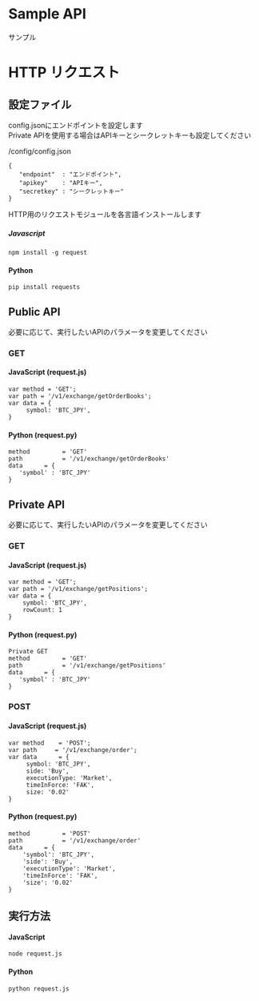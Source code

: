 # Sample API
サンプル



# HTTP リクエスト

## 設定ファイル

config.jsonにエンドポイントを設定します  
Private APIを使用する場合はAPIキーとシークレットキーも設定してください  

/config/config.json
```
{
   "endpoint"  : "エンドポイント",
   "apikey"    : "APIキー",
   "secretkey" : "シークレットキー"
}
```

HTTP用のリクエストモジュールを各言語インストールします
##### Javascript
```
npm install -g request
```

#### Python
```
pip install requests
```


## Public API

必要に応じて、実行したいAPIのパラメータを変更してください
### GET
#### JavaScript (request.js)
```
var method = 'GET';
var path = '/v1/exchange/getOrderBooks';
var data = {
     symbol: 'BTC_JPY',
}
```

#### Python (request.py)
```
method         = 'GET'
path           = '/v1/exchange/getOrderBooks'
data      = {
   'symbol' : 'BTC_JPY'
}
```

## Private API

必要に応じて、実行したいAPIのパラメータを変更してください
### GET
#### JavaScript (request.js)
```
var method = 'GET';
var path = '/v1/exchange/getPositions';
var data = {
    symbol: 'BTC_JPY',
    rowCount: 1
}
```

#### Python (request.py)
```
Private GET
method         = 'GET'
path           = '/v1/exchange/getPositions'
data      = {
   'symbol' : 'BTC_JPY'
}
```

### POST
#### JavaScript (request.js)
```
var method    = 'POST';
var path     = '/v1/exchange/order';
var data      = {
     symbol: 'BTC_JPY',
     side: 'Buy',
     executionType: 'Market',
     timeInForce: 'FAK',
     size: '0.02'
}
```

#### Python (request.py)
```
method         = 'POST'
path           = '/v1/exchange/order'
data      = {
    'symbol': 'BTC_JPY',
    'side': 'Buy',
    'executionType': 'Market',
    'timeInForce': 'FAK',
    'size': '0.02'
}
```

## 実行方法

#### JavaScript
```
node request.js
```

#### Python
```
python request.js
```